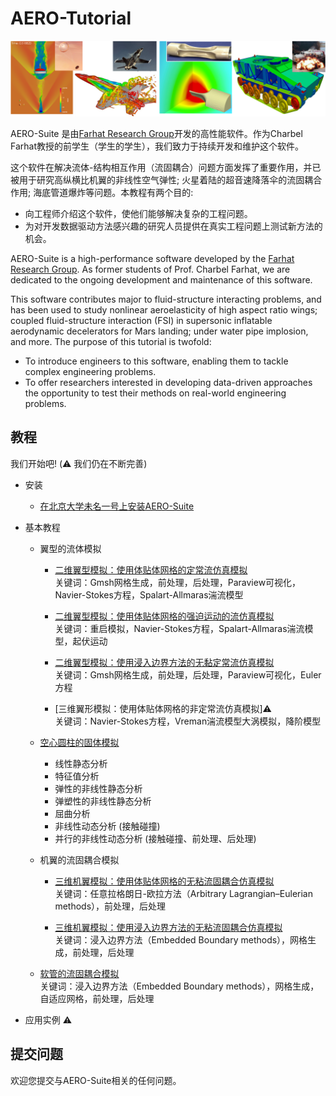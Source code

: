 # AERO-Tutorial

<img src="Figs/AERO.png" width="800" />


AERO-Suite 是由[Farhat Research Group](https://web.stanford.edu/group/frg/)开发的高性能软件。作为Charbel Farhat教授的前学生（学生的学生），我们致力于持续开发和维护这个软件。

这个软件在解决流体-结构相互作用（流固耦合）问题方面发挥了重要作用，并已被用于研究高纵横比机翼的非线性空气弹性; 火星着陆的超音速降落伞的流固耦合作用; 海底管道爆炸等问题。本教程有两个目的:
* 向工程师介绍这个软件，使他们能够解决复杂的工程问题。
* 为对开发数据驱动方法感兴趣的研究人员提供在真实工程问题上测试新方法的机会。



AERO-Suite is a high-performance software developed by the [Farhat Research Group](https://web.stanford.edu/group/frg/). As former students of Prof. Charbel Farhat, we are dedicated to the ongoing development and maintenance of this software.


This software contributes major to fluid-structure interacting problems, and has been used to study nonlinear aeroelasticity of high aspect ratio wings; coupled fluid-structure interaction (FSI) in supersonic inflatable aerodynamic decelerators for Mars landing; under water pipe implosion, and more. The purpose of this tutorial is twofold:
* To introduce engineers to this software, enabling them to tackle complex engineering problems.
* To offer researchers interested in developing data-driven approaches the opportunity to test their methods on real-world engineering problems.



## 教程
我们开始吧! (⚠️ 我们仍在不断完善)

* 安装
    * [在北京大学未名一号上安装AERO-Suite](Install/Install_PKU.ipynb)

* 基本教程
    * 翼型的流体模拟
        * [二维翼型模拟：使用体贴体网格的定常流仿真模拟](NACA/ALE/simulations/NACA_ALE_STEADY_README.ipynb)  
        关键词：Gmsh网格生成，前处理，后处理，Paraview可视化，Navier-Stokes方程，Spalart-Allmaras湍流模型
            
        * [二维翼型模拟：使用体贴体网格的强迫运动的流仿真模拟](NACA/ALE/simulations/NACA_ALE_FORCED_README.ipynb)  
        关键词：重启模拟，Navier-Stokes方程，Spalart-Allmaras湍流模型，起伏运动
        
        * [二维翼型模拟：使用浸入边界方法的无黏定常流仿真模拟](NACA/EBM/simulations/NACA_EBM_STEADY_README.ipynb)  
        关键词：Gmsh网格生成，前处理，后处理，Paraview可视化，Euler方程
        
        * [三维翼形模拟：使用体贴体网格的非定常流仿真模拟]⚠️  
        关键词：Navier-Stokes方程，Vreman湍流模型大涡模拟，降阶模型
        
    * [空心圆柱的固体模拟](Cylinder/simulations/CYLINDER_README.ipynb)
        * 线性静态分析
        * 特征值分析
        * 弹性的非线性静态分析 
        * 弹塑性的非线性静态分析 
        * 屈曲分析 
        * 非线性动态分析 (接触碰撞)
        * 并行的非线性动态分析 (接触碰撞、前处理、后处理)
  
        
    * 机翼的流固耦合模拟    
        * [三维机翼模拟：使用体贴体网格的无粘流固耦合仿真模拟](Wing/AGARD_ALE/simulations/AGARD_ALE_FSI_README.ipynb)  
        关键词：任意拉格朗日-欧拉方法（Arbitrary Lagrangian–Eulerian methods），前处理，后处理
        
        * [三维机翼模拟：使用浸入边界方法的无粘流固耦合仿真模拟](Wing/AGARD_EBM/simulations/AGARD_EBM_FSI_README.ipynb)  
        关键词：浸入边界方法（Embedded Boundary methods），网格生成，前处理，后处理
        
    * [软管的流固耦合模拟](Beam/simulations/BEAM_EBM_FSI_README.ipynb)<br>
    关键词：浸入边界方法（Embedded Boundary methods），网格生成，自适应网格，前处理，后处理
   
* 应用实例 ⚠️
        
        
## 提交问题

欢迎您提交与AERO-Suite相关的任何问题。 
